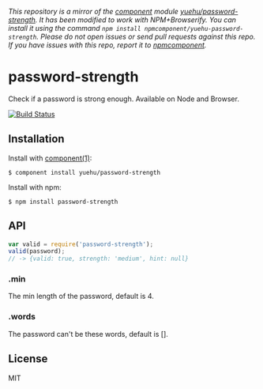 *This repository is a mirror of the [component](http://component.io) module [yuehu/password-strength](http://github.com/yuehu/password-strength). It has been modified to work with NPM+Browserify. You can install it using the command `npm install npmcomponent/yuehu-password-strength`. Please do not open issues or send pull requests against this repo. If you have issues with this repo, report it to [npmcomponent](https://github.com/airportyh/npmcomponent).*
# password-strength

Check if a password is strong enough. Available on Node and Browser.

[![Build Status](https://travis-ci.org/yuehu/password-strength.png?branch=master)](https://travis-ci.org/yuehu/password-strength)

## Installation

Install with [component(1)](http://component.io):

    $ component install yuehu/password-strength

Install with npm:

    $ npm install password-strength

## API

```js
var valid = require('password-strength');
valid(password);
// -> {valid: true, strength: 'medium', hint: null}
```

### .min

The min length of the password, default is 4.

### .words

The password can't be these words, default is [].

## License

MIT
